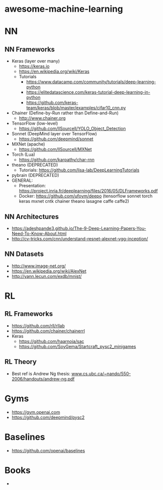 # awesome-machine-learning

# NN

## NN Frameworks
- Keras (layer over many)
   - https://keras.io
   - https://en.wikipedia.org/wiki/Keras
   - Tutorials
      - https://www.datacamp.com/community/tutorials/deep-learning-python
      - https://elitedatascience.com/keras-tutorial-deep-learning-in-python
      - https://github.com/keras-team/keras/blob/master/examples/cifar10_cnn.py
- Chainer (Define-by-Run rather than Define-and-Run)
   - http://www.chainer.org
- TensorFlow (low-level)
   - https://github.com/llSourcell/YOLO_Object_Detection
- Sonnet (DeepMind layer over TensorFlow)
   - https://github.com/deepmind/sonnet
- MXNet (apache)
   - https://github.com/llSourcell/MXNet
- Torch (Lua)
   - https://github.com/karpathy/char-rnn
- theano (DEPRECATED)
   - Tutorials: https://github.com/lisa-lab/DeepLearningTutorials
- pybrain (DEPRECATED)
- GENERAL:
   - Presentation: https://project.inria.fr/deeplearning/files/2016/05/DLFrameworks.pdf
   - Docker: https://github.com/ufoym/deepo (tensorflow sonnet torch keras mxnet cntk chainer theano lasagne caffe caffe2)

## NN Architectures
- https://adeshpande3.github.io/The-9-Deep-Learning-Papers-You-Need-To-Know-About.html
- http://cv-tricks.com/cnn/understand-resnet-alexnet-vgg-inception/

## NN Datasets
- http://www.image-net.org/
- https://en.wikipedia.org/wiki/AlexNet
- http://yann.lecun.com/exdb/mnist/

# RL

## RL Frameworks
- https://github.com/rll/rllab
- https://github.com/chainer/chainerrl
- Keras
   - https://github.com/haarnoja/sac
   - https://github.com/SoyGema/Startcraft_pysc2_minigames

## RL Theory
- Best ref is Andrew Ng thesis: www.cs.ubc.ca/~nando/550-2006/handouts/andrew-ng.pdf

# Gyms
- https://gym.openai.com
- https://github.com/deepmind/pysc2

# Baselines
- https://github.com/openai/baselines

# Books
- 
